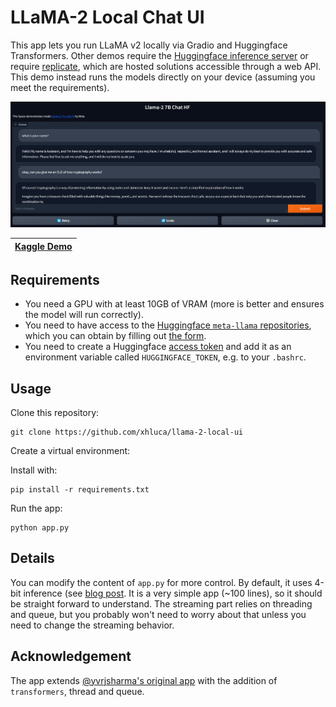 # LLaMA-2 Local Chat UI

This app lets you run LLaMA v2 locally via Gradio and Huggingface Transformers. Other demos require the [Huggingface inference server](https://huggingface.co/spaces/ysharma/Explore_llamav2_with_TGI) or require [replicate](https://replicate.com/a16z-infra/llama13b-v2-chat), which are hosted solutions accessible through a web API. This demo instead runs the models directly on your device (assuming you meet the requirements).

![An image showing the user interface of the app](assets/demo.png)

| [Kaggle Demo](https://www.kaggle.com/code/xhlulu/llama-2-demo-7b-chat-hf) |
| -- |

## Requirements

* You need a GPU with at least 10GB of VRAM (more is better and ensures the model will run correctly).
* You need to have access to the [Huggingface `meta-llama` repositories](https://huggingface.co/meta-llama), which you can obtain by filling out [the form](https://ai.meta.com/resources/models-and-libraries/llama-downloads/).
* You need to create a Huggingface [access token](https://huggingface.co/settings/tokens) and add it as an environment variable called `HUGGINGFACE_TOKEN`, e.g. to your `.bashrc`.

## Usage

Clone this repository:
```
git clone https://github.com/xhluca/llama-2-local-ui
```

Create a virtual environment:

Install with:
```
pip install -r requirements.txt
```

Run the app:

```
python app.py
```

## Details

You can modify the content of `app.py` for more control. By default, it uses 4-bit inference (see [blog post](https://huggingface.co/blog/4bit-transformers-bitsandbytes). It is a very simple app (~100 lines), so it should be straight forward to understand. The streaming part relies on threading and queue, but you probably won't need to worry about that unless you need to change the streaming behavior.

## Acknowledgement

The app extends [@yvrjsharma's original app](https://huggingface.co/spaces/ysharma/Explore_llamav2_with_TGI/blob/main/app.py) with the addition of `transformers`, thread and queue.
